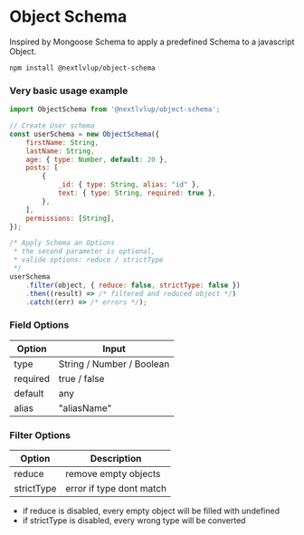 # Object Schema

Inspired by Mongoose Schema to apply a predefined Schema to a javascript Object.

```
npm install @nextlvlup/object-schema
```

### Very basic usage example

```js
import ObjectSchema from '@nextlvlup/object-schema';

// Create User schema
const userSchema = new ObjectSchema({
    firstName: String,
    lastName: String,
    age: { type: Number, default: 20 },
    posts: [
        {
            _id: { type: String, alias: "id" },
            text: { type: String, required: true },
        },
    ],
    permissions: [String],
});

/* Apply Schema an Options
 * the second parameter is optional,
 * valide options: reduce / strictType
 */
userSchema
    .filter(object, { reduce: false, strictType: false })
    .then((result) => /* filtered and reduced object */)
    .catch((err) => /* errors */);
```

### Field Options

| Option   | Input                     |
| -------- | ------------------------- |
| type     | String / Number / Boolean |
| required | true / false              |
| default  | any                       |
| alias    | "aliasName"               |

### Filter Options

| Option     | Description              |
| ---------- | ------------------------ |
| reduce     | remove empty objects     |
| strictType | error if type dont match |

-   if reduce is disabled, every empty object will be filled with undefined
-   if strictType is disabled, every wrong type will be converted
